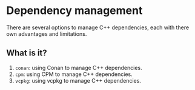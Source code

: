 # Dependency management

There are several options to manage C++ dependencies, each with
there own advantages and limitations.


## What is it?

1. `conan`: using Conan to manage C++ dependencies.
1. `cpm`: using CPM to manage C++ dependencies.
1. `vcpkg`: using vcpkg to manage C++ dependencies.
